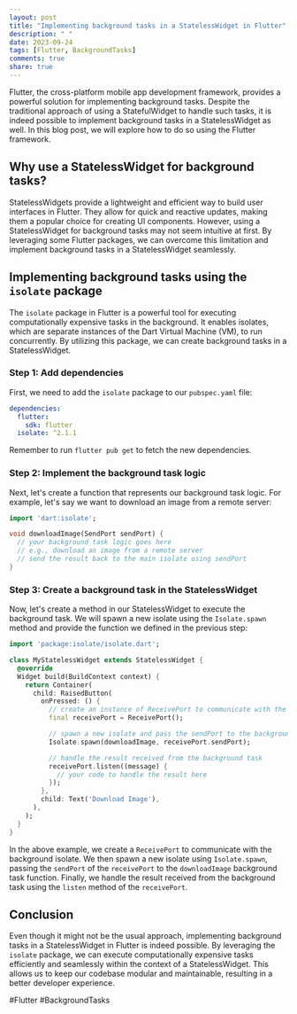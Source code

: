 ```yaml
---
layout: post
title: "Implementing background tasks in a StatelessWidget in Flutter"
description: " "
date: 2023-09-24
tags: [Flutter, BackgroundTasks]
comments: true
share: true
---
```


Flutter, the cross-platform mobile app development framework, provides a powerful solution for implementing background tasks. Despite the traditional approach of using a StatefulWidget to handle such tasks, it is indeed possible to implement background tasks in a StatelessWidget as well. In this blog post, we will explore how to do so using the Flutter framework.

## Why use a StatelessWidget for background tasks?

StatelessWidgets provide a lightweight and efficient way to build user interfaces in Flutter. They allow for quick and reactive updates, making them a popular choice for creating UI components. However, using a StatelessWidget for background tasks may not seem intuitive at first. By leveraging some Flutter packages, we can overcome this limitation and implement background tasks in a StatelessWidget seamlessly.

## Implementing background tasks using the `isolate` package

The `isolate` package in Flutter is a powerful tool for executing computationally expensive tasks in the background. It enables isolates, which are separate instances of the Dart Virtual Machine (VM), to run concurrently. By utilizing this package, we can create background tasks in a StatelessWidget.

### Step 1: Add dependencies

First, we need to add the `isolate` package to our `pubspec.yaml` file:

```yaml
dependencies:
  flutter:
    sdk: flutter
  isolate: ^2.1.1
```

Remember to run `flutter pub get` to fetch the new dependencies.

### Step 2: Implement the background task logic

Next, let's create a function that represents our background task logic. For example, let's say we want to download an image from a remote server:

```dart
import 'dart:isolate';

void downloadImage(SendPort sendPort) {
  // your background task logic goes here
  // e.g., download an image from a remote server
  // send the result back to the main isolate using sendPort
}
```

### Step 3: Create a background task in the StatelessWidget

Now, let's create a method in our StatelessWidget to execute the background task. We will spawn a new isolate using the `Isolate.spawn` method and provide the function we defined in the previous step:

```dart
import 'package:isolate/isolate.dart';

class MyStatelessWidget extends StatelessWidget {
  @override
  Widget build(BuildContext context) {
    return Container(
      child: RaisedButton(
        onPressed: () {
          // create an instance of ReceivePort to communicate with the background isolate
          final receivePort = ReceivePort();

          // spawn a new isolate and pass the sendPort to the background task function
          Isolate.spawn(downloadImage, receivePort.sendPort);

          // handle the result received from the background task
          receivePort.listen((message) {
            // your code to handle the result here
          });
        },
        child: Text('Download Image'),
      ),
    );
  }
}
```

In the above example, we create a `ReceivePort` to communicate with the background isolate. We then spawn a new isolate using `Isolate.spawn`, passing the `sendPort` of the `receivePort` to the `downloadImage` background task function. Finally, we handle the result received from the background task using the `listen` method of the `receivePort`.

## Conclusion

Even though it might not be the usual approach, implementing background tasks in a StatelessWidget in Flutter is indeed possible. By leveraging the `isolate` package, we can execute computationally expensive tasks efficiently and seamlessly within the context of a StatelessWidget. This allows us to keep our codebase modular and maintainable, resulting in a better developer experience.

#Flutter #BackgroundTasks